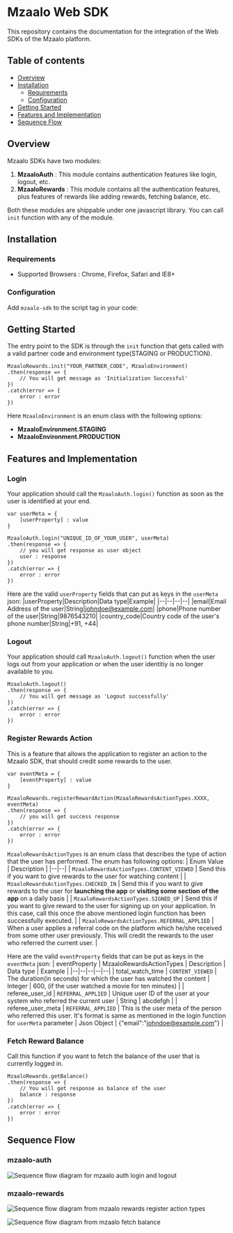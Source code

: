 # Mzaalo Web SDK
This repository contains the documentation for the integration of the Web SDKs of the Mzaalo platform.

## Table of contents

 - [Overview](#overview)
 - [Installation](#installation)
	 - [Requirements](#requirements)
	 - [Configuration](#configuration)
- [Getting Started](#getting-started)
- [Features and Implementation](#features-and-implementation)
- [Sequence Flow](#sequence-flow)

## Overview
Mzaalo SDKs have two modules:

 1. **MzaaloAuth** : This module contains authentication features like login, logout, etc.
 2. **MzaaloRewards** : This module contains all the authentication features, plus features of rewards like adding rewards, fetching balance, etc.

Both these modules are shippable under one javascript library. You can call `init` function with any of the module. 
    
## Installation

### Requirements

 - Supported Browsers : Chrome, Firefox, Safari and IE8+ 

### Configuration
Add `mzaalo-sdk` to the script tag in your code:

   <script src='http://sdk.mzaalo.com/web/mzaalo-sdk.js'> </script>

## Getting Started
    
The entry point to the SDK is through the `init` function that gets called with a valid partner code and environment type(STAGING or PRODUCTION).

    MzaaloRewards.init("YOUR_PARTNER_CODE", MzaaloEnvironment)
    .then(response => {
    	// You will get message as 'Initialization Successful'
    })
    .catch(error => {
    	error : error
    })

Here `MzaaloEnvironment` is an enum class with the following options:

 - **MzaaloEnvironment.STAGING**
 - **MzaaloEnvironment.PRODUCTION**


## Features and Implementation
### Login
Your application should call the `MzaaloAuth.login()` function as soon as the user is identified at your end.

    var userMeta = {
    	[userProperty] : value
    }
    
    MzaaloAuth.login("UNIQUE_ID_OF_YOUR_USER", userMeta)
    .then(response => {
    	// you will get response as user object
		user : response
    })
    .catch(error => {
    	error : error
    })

Here are the valid `userProperty` fields that can put as keys in the `userMeta` json:
|userProperty|Description|Data type|Example|
|--|--|--|--|
|email|Email Address of the user|String|johndoe@example.com|
|phone|Phone number of the user|String|9876543210|
|country_code|Country code of the user's phone number|String|+91, +44|


### Logout
Your application should call `MzaaloAuth.logout()` function when the user logs out from your application or when the user identitiy is no longer available to you.

    MzaaloAuth.logout()
    .then(response => {
    	// You will get message as 'Logout successfully'
    })
    .catch(error => {
    	error : error
    })


### Register Rewards Action
This is a feature that allows the application to register an action to the Mzaalo SDK, that should credit some rewards to the user.

    var eventMeta = {
    	[eventProperty] : value
    }
    
    MzaaloRewards.registerRewardAction(MzaaloRewardsActionTypes.XXXX, eventMeta)
    .then(response => {
    	// you will get success response
    })
    .catch(error => {
    	error : error
    })

`MzaaloRewardsActionTypes` is an enum class that describes the type of action that the user has performed. The enum has following options:
| Enum Value | Description |
|--|--|
| `MzaaloRewardsActionTypes.CONTENT_VIEWED` | Send this if you want to give rewards to the user for watching content |
| `MzaaloRewardsActionTypes.CHECKED_IN` | Send this if you want to give rewards to the user for **launching the app** or **visiting some section of the app** on a daily basis |
| `MzaaloRewardsActionTypes.SIGNED_UP` | Send this if you want to give reward to the user for signing up on your application. In this case, call this once the above mentioned login function has been successfully executed. |
| `MzaaloRewardsActionTypes.REFERRAL_APPLIED` | When a user applies a referral code on the platform which he/she received from some other user previously. This will credit the rewards to the user who referred the current user. |

Here are the valid `eventProperty` fields that can be put as keys in the `eventMeta` json:
| eventProperty | MzaaloRewardsActionTypes | Description | Data type | Example |
|--|--|--|--|--|
| total_watch_time | `CONTENT_VIEWED` | The duration(in seconds) for which the user has watched the content | Integer | 600, (if the user watched a movie for ten minutes) |
| referee_user_id | `REFERRAL_APPLIED` | Unique user ID of the user at your system who referred the current user | String | abcdefgh |
| referee_user_meta | `REFERRAL_APPLIED` | This is the user meta of the person who referred this user. It's format is same as mentioned in the login function for `userMeta` parameter | Json Object | {"email":"johndoe@example.com"} |

### Fetch Reward Balance
Call this function if you want to fetch the balance of the user that is currently logged in.

    MzaaloRewards.getBalance()
    .then(response => {
    	// You will get response as balance of the user
    	balance : response
    })
    .catch(error => {
    	error : error
    })

## Sequence Flow
### mzaalo-auth

![Sequence flow diagram for mzaalo auth login and logout](https://xfinitesite.blob.core.windows.net/flow-diagrams/web-auth.png)

### mzaalo-rewards

![Sequence flow diagram from mzaalo rewards register action types](https://xfinitesite.blob.core.windows.net/flow-diagrams/web-rewards-rra.png)

![Sequence flow diagram from mzaalo fetch balance](https://xfinitesite.blob.core.windows.net/flow-diagrams/web-rewards-gb.png)


